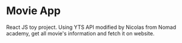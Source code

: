 # Movie App

React JS toy project.
Using YTS API modified by Nicolas from Nomad academy, get all movie's information and fetch it on website. 
